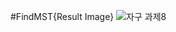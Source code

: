 #FindMST{Result Image}
![자구 과제8](https://github.com/user-attachments/assets/ae29311e-22e8-4b82-8b5e-511fa3d04e9d)
